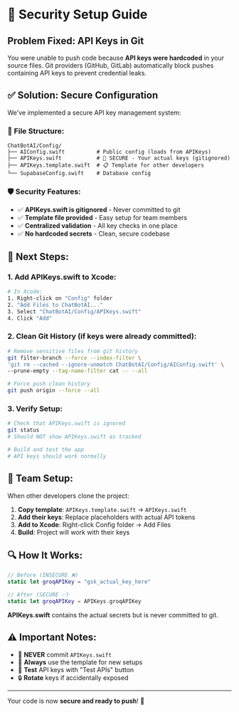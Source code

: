 # 🔐 Security Setup Guide

## Problem Fixed: API Keys in Git

You were unable to push code because **API keys were hardcoded** in your source files. Git providers (GitHub, GitLab) automatically block pushes containing API keys to prevent credential leaks.

## ✅ Solution: Secure Configuration

We've implemented a secure API key management system:

### 📁 File Structure:
```
ChatBotAI/Config/
├── AIConfig.swift          # Public config (loads from APIKeys)
├── APIKeys.swift           # 🔐 SECURE - Your actual keys (gitignored) 
├── APIKeys.template.swift  # 📋 Template for other developers
└── SupabaseConfig.swift    # Database config
```

### 🛡️ Security Features:
- ✅ **APIKeys.swift is gitignored** - Never committed to git
- ✅ **Template file provided** - Easy setup for team members  
- ✅ **Centralized validation** - All key checks in one place
- ✅ **No hardcoded secrets** - Clean, secure codebase

## 🚀 Next Steps:

### 1. Add APIKeys.swift to Xcode:
```bash
# In Xcode:
1. Right-click on "Config" folder
2. "Add Files to ChatBotAI..."
3. Select "ChatBotAI/Config/APIKeys.swift" 
4. Click "Add"
```

### 2. Clean Git History (if keys were already committed):
```bash
# Remove sensitive files from git history
git filter-branch --force --index-filter \
'git rm --cached --ignore-unmatch ChatBotAI/Config/AIConfig.swift' \
--prune-empty --tag-name-filter cat -- --all

# Force push clean history
git push origin --force --all
```

### 3. Verify Setup:
```bash
# Check that APIKeys.swift is ignored
git status
# Should NOT show APIKeys.swift as tracked

# Build and test the app
# API keys should work normally
```

## 🤝 Team Setup:

When other developers clone the project:

1. **Copy template**: `APIKeys.template.swift` → `APIKeys.swift`
2. **Add their keys**: Replace placeholders with actual API tokens
3. **Add to Xcode**: Right-click Config folder → Add Files
4. **Build**: Project will work with their keys

## 🔍 How It Works:

```swift
// Before (INSECURE ❌)
static let groqAPIKey = "gsk_actual_key_here"

// After (SECURE ✅)  
static let groqAPIKey = APIKeys.groqAPIKey
```

**APIKeys.swift** contains the actual secrets but is never committed to git.

## ⚠️ Important Notes:

- 🚨 **NEVER** commit `APIKeys.swift` 
- 🔄 **Always** use the template for new setups
- 🧪 **Test** API keys with "Test APIs" button
- 🔒 **Rotate** keys if accidentally exposed

---

Your code is now **secure and ready to push**! 🎉 